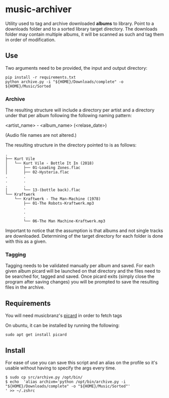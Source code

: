 # music-archiver
Utility used to tag and archive downloaded **albums** to library.
Point to a downloads folder and to a sorted library target directory.
The downloads folder may contain multiple albums, it will be scanned as such and tag them in order of modification.

## Use
Two arguments need to be provided, the input and output directory:
```
pip install -r requirements.txt
python archive.py -i "${HOME}/Downloads/complete" -o ${HOME}/Music/Sorted
```

### Archive
The resulting structure will include a directory per artist and a directory under that per album following the following naming pattern: 

<artist_name> - <album_name> (<relase_date>)

(Audio file names are not altered.)

The resulting structure in the directory pointed to is as follows:
```
.
├── Kurt Vile
│   └── Kurt Vile - Bottle It In (2018)
│       ├── 01-Loading Zones.flac
│       ├── 02-Hysteria.flac
.       .
.       .
.       .
│       └── 13-(bottle back).flac
└── Kraftwerk
    └── Kraftwerk - The Man-Machine (1978)
        ├── 01-The Robots-Kraftwerk.mp3
        .
        .
        .
        └── 06-The Man Machine-Kraftwerk.mp3
```

Important to notice that the assumption is that albums and not single tracks are downloaded.
Determining of the target directory for each folder is done with this as a given.

### Tagging
Tagging needs to be validated manually per album and saved.
For each given album picard will be launched on that directory and the files need to be searched for, tagged and saved.
Once picard exits (simply close the program after saving changes) you will be prompted to save the resulting files in the archive.

## Requirements
You will need musicbranz's [picard](https://musicbrainz.org/doc/Picard_Linux_Install) in order to fetch tags

On ubuntu, it can be installed by running the following:

`sudo apt get install picard`

## Install
For ease of use you can save this script and an alias on the profile so it's usable without having to specify the args every time.

``` console
$ sudo cp src/archive.py /opt/bin/
$ echo  'alias archivm='python /opt/bin/archive.py -i "${HOME}/Downloads/complete" -o "${HOME}/Music/Sorted"'
' >> ~/.zshrc 
```